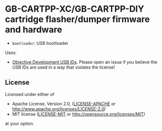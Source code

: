 # GB-CARTPP-XC/GB-CARTPP-DIY cartridge flasher/dumper firmware and hardware

* `bootloader`: USB bootloader

Uses:

* [Objective Development USB IDs](https://github.com/obdev/v-usb/blob/master/usbdrv/USB-IDs-for-free.txt).
  Please open an issue if you believe the USB IDs are used in a way that violates the license!

## License

Licensed under either of

 * Apache License, Version 2.0, ([LICENSE-APACHE](LICENSE-APACHE) or http://www.apache.org/licenses/LICENSE-2.0)
 * MIT license ([LICENSE-MIT](LICENSE-MIT) or http://opensource.org/licenses/MIT)

at your option.
